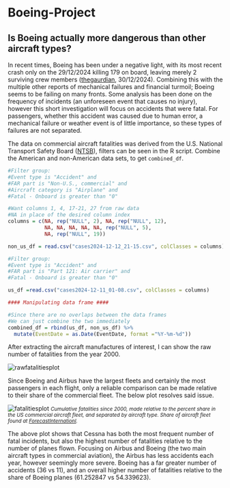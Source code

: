 # Boeing-Project
## Is Boeing actually more dangerous than other aircraft types? 

In recent times, Boeing has been under a negative light, with its most recent crash only on the 29/12/2024 killing 179 on board, leaving merely 2 surviving crew members ([thegaurdian](https://www.theguardian.com/world/2024/dec/29/south-korea-jeju-air-plane-crash-mourning), 30/12/2024). Combining this with the multiple other reports of mechanical failures and financial turmoil; Boeing seems to be failing on many fronts. Some analysis has been done on the frequency of incidents (an unforeseen event that causes no injury), however this short investigation will focus on accidents that were fatal. For passengers, whether this accident was caused due to human error, a mechanical failure or weather event is of little importance, so these types of failures are not separated.

The data on commercial aircraft fatalities was derived from the U.S. National Transport Safety Board ([NTSB](https://data.ntsb.gov/carol-main-public/query-builder)), filters can be seen in the R script. Combine the American and non-American data sets, to get `combined_df`.

```R
#Filter group: 
#Event type is "Accident" and 
#FAR part is "Non-U.S., commercial" and 
#Aircraft category is "Airplane" and
#Fatal - Onboard is greater than "0"

#Want columns 1, 4, 17-21, 27 from raw data
#NA in place of the desired column index
columns = c(NA, rep("NULL", 2), NA, rep("NULL", 12), 
            NA, NA, NA, NA, NA, rep("NULL", 5), 
            NA, rep("NULL", 19))

non_us_df = read.csv("cases2024-12-12_21-15.csv", colClasses = columns)

#Filter group: 
#Event type is "Accident" and 
#FAR part is "Part 121: Air carrier" and 
#Fatal - Onboard is greater than "0"

us_df =read.csv("cases2024-12-11_01-08.csv", colClasses = columns)

#### Manipulating data frame ####

#Since there are no overlaps between the data frames
#We can just combine the two immediately
combined_df = rbind(us_df, non_us_df) %>% 
  mutate(EventDate = as.Date(EventDate, format ="%Y-%m-%d"))
```
After extracting the aircraft manufactures of interest, I can show the raw number of fatalities from the year 2000.

![rawfatalitiesplot](https://github.com/user-attachments/assets/216e7d71-aca5-4e7c-af0e-71a5fdb9516f)

Since Boeing and Airbus have the largest fleets and certainly the most passengers in each flight, only a reliable comparison can be made relative to their share of the commercial fleet. The below plot resolves said issue.

![fatalitiesplot](https://github.com/user-attachments/assets/29ab9868-2a33-4c8e-b22c-32daef212928)
*<small> Cumulative fatalities since 2000, made relative to the percent share in the US commercial aircraft fleet, and separated by aircraft type. Share of aircraft fleet found at [ForecastInternationl](https://dsm.forecastinternational.com/2019/10/01/an-overview-of-the-u-s-commercial-aircraft-fleet-2/#:~:text=Of%20the%207%2C356%20aircraft%20in,manufactured%20by%2013%20different%20companies).</small>*

The above plot shows that Cessna has both the most frequent number of fatal incidents, but also the highest number of fatalities relative to the number of planes flown. Focusing on Airbus and Boeing (the two main aircraft types in commercial aviation), the Airbus has less accidents each year, however seemingly more severe. Boeing has a far greater number of accidents (36 vs 11), and an overall higher number of fatalities relative to the share of Boeing planes (61.252847
 vs 54.339623).
